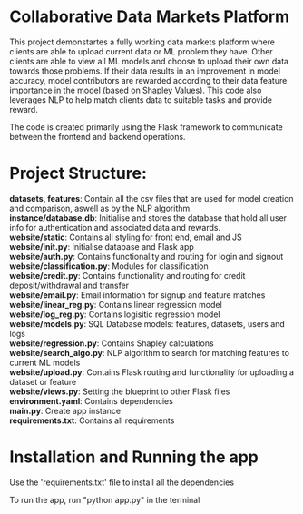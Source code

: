 # Collaborative Data Markets Platform
This project demonstartes a fully working data markets platform where clients are able to upload current data or ML problem they have. Other clients are able to view all ML models and choose to upload their own data towards those problems. If their data results in an improvement in model accuracy, model contributors are rewarded according to their data feature importance in the model (based on Shapley Values). This code also leverages NLP to help match clients data to suitable tasks and provide reward.

The code is created primarily using the Flask framework to communicate between the frontend and backend operations.

# Project Structure:
**datasets, features**: Contain all the csv files that are used for model creation and comparison, aswell as by the NLP algorithm. <br />
**instance/database.db**: Initialise and stores the database that hold all user info for authentication and associated data and rewards. <br />
**website/static**: Contains all styling for front end, email and JS<br />
**website/__init__.py**: Initialise database and Flask app<br />
**website/auth.py**: Contains functionality and routing for login and signout<br />
**website/classification.py**: Modules for classification<br />
**website/credit.py**: Contains functionality and routing for credit deposit/withdrawal and transfer<br />
**website/email.py**: Email information for signup and feature matches<br />
**website/linear_reg.py**: Contains linear regression model<br />
**website/log_reg.py**: Contains logisitic regression model<br />
**website/models.py**: SQL Database models: features, datasets, users and logs<br />
**website/regression.py**: Contains Shapley calculations<br />
**website/search_algo.py**: NLP algorithm to search for matching features to current ML models<br />
**website/upload.py**: Contains Flask routing and functionality for uploading a dataset or feature<br />
**website/views.py**: Setting the blueprint to other Flask files<br />
**environment.yaml**: Contains dependencies<br />
**main.py**: Create app instance<br />
**requirements.txt**: Contains all requirements<br />

# Installation and Running the app
Use the 'requirements.txt' file to install all the dependencies

To run the app, run "python app.py" in the terminal
